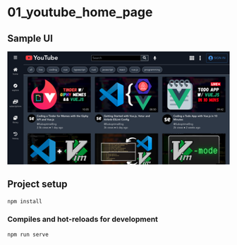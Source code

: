 # 01_youtube_home_page

## Sample UI
![](/demos/01_youtube_home_page.png)

## Project setup
```
npm install
```

### Compiles and hot-reloads for development
```
npm run serve
```

